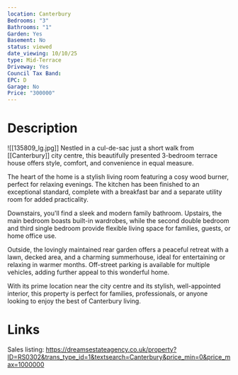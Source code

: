 ```yaml
---
location: Canterbury
Bedrooms: "3"
Bathrooms: "1"
Garden: Yes
Basement: No
status: viewed
date_viewing: 10/10/25
type: Mid-Terrace
Driveway: Yes
Council Tax Band:
EPC: D
Garage: No
Price: "300000"
---
```

# Description
![[135809_lg.jpg]]
Nestled in a cul-de-sac just a short walk from [[Canterbury]] city centre, this beautifully presented 3-bedroom terrace house offers style, comfort, and convenience in equal measure.  
  
The heart of the home is a stylish living room featuring a cosy wood burner, perfect for relaxing evenings. The kitchen has been finished to an exceptional standard, complete with a breakfast bar and a separate utility room for added practicality.  
  
Downstairs, you'll find a sleek and modern family bathroom. Upstairs, the main bedroom boasts built-in wardrobes, while the second double bedroom and third single bedroom provide flexible living space for families, guests, or home office use.  
  
Outside, the lovingly maintained rear garden offers a peaceful retreat with a lawn, decked area, and a charming summerhouse, ideal for entertaining or relaxing in warmer months. Off-street parking is available for multiple vehicles, adding further appeal to this wonderful home.  
  
With its prime location near the city centre and its stylish, well-appointed interior, this property is perfect for families, professionals, or anyone looking to enjoy the best of Canterbury living.

# Links
Sales listing: https://dreamsestateagency.co.uk/property?ID=RS0302&trans_type_id=1&textsearch=Canterbury&price_min=0&price_max=1000000
